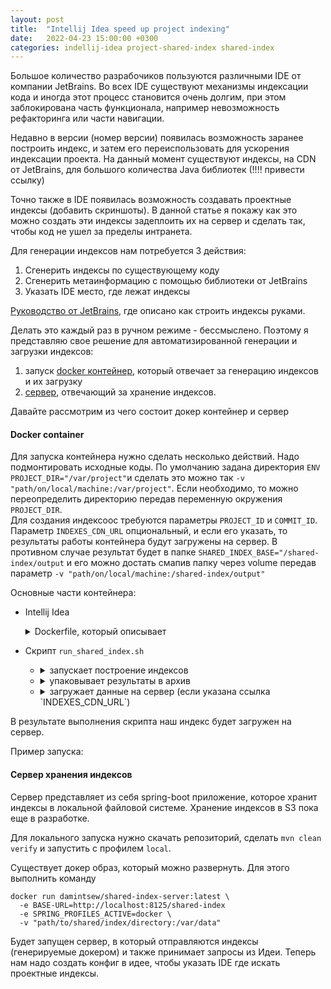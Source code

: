 ```yaml
---
layout: post
title:  "Intellij Idea speed up project indexing"
date:   2022-04-23 15:00:00 +0300
categories: indellij-idea project-shared-index shared-index
---
```


Большое количество разрабочиков пользуются различными IDE от компании JetBrains. Во всех IDE существуют механизмы
индексации кода и иногда этот процесс становится очень долгим, при этом заблокирована часть функционала, например 
невозможность рефакторинга или части навигации.

Недавно в версии (номер версии) появилась возможность заранее построить индекс, и затем его переиспользовать для
ускорения
индексации проекта. На данный момент существуют индексы, на CDN от JetBrains, для большого количества Java
библиотек (!!!! привести ссылку)

Точно также в IDE появилась возможность создавать проектные индексы (добавить скриншоты). В данной статье я покажу как
это можно создать эти индексы задеплоить их на сервер и сделать так, чтобы код не ушел за пределы интранета.

Для генерации индексов нам потребуется 3 действия:

1. Сгенерить индексы по существующему коду
2. Сгенерить метаинформацию с помощью библиотеки от JetBrains
3. Указать IDE место, где лежат индексы

[Руководство от JetBrains](https://www.jetbrains.com/help/idea/shared-indexes.html#shared-jdk-indexes), где описано как
строить индексы руками.

Делать это каждый раз в ручном режиме - бессмыслено. Поэтому я представляю свое решение для автоматизированной генерации 
и загрузки индексов:
1. запуск [docker контейнер](https://github.com/damintsew/idea-shared-index-dockerfile),
который отвечает за генерацию индексов и их загрузку
2. [сервер](https://github.com/damintsew/idea-shared-index-sever), отвечающий за
хранение индексов.

Давайте рассмотрим из чего состоит докер контейнер и сервер 

#### Docker container

Для запуска контейнера нужно сделать несколько действий. Надо подмонтировать исходные коды. По умолчанию задана директория 
`ENV PROJECT_DIR="/var/project"`и сделать это можно так `-v "path/on/local/machine:/var/project"`. Если необходимо, то можно 
переопределить директорию передав переменную окружения `PROJECT_DIR`.  
Для создания индексоос требуются параметры `PROJECT_ID` и `COMMIT_ID`.
Параметр `INDEXES_CDN_URL` опциональный, и если его указать, то результаты работы контейнера будут загружены на сервер. 
В противном случае результат будет в папке `SHARED_INDEX_BASE="/shared-index/output` и его можно достать 
смапив папку через volume передав параметр `-v "path/on/local/machine:/shared-index/output"`

Основные части контейнера:

- Intellij Idea
  <details>
  <summary>Dockerfile, который описывает</summary>

    ```dockerfile
    ENV IDEA_PROJECT_DIR="/var/project"
    ENV SHARED_INDEX_BASE="/shared-index"
    
    RUN wget https://download-cf.jetbrains.com/idea/${INTELLIJ_IDE_TAR} -nv && \
    tar xzf ${INTELLIJ_IDE_TAR} && \
    tar tzf ${INTELLIJ_IDE_TAR} | head -1 | sed -e 's/\/.*//' | xargs -I{} ln -s {} idea && \
    rm ${INTELLIJ_IDE_TAR} && \
    echo idea.config.path=/etc/idea/config >> /opt/idea/bin/idea.properties && \
    echo idea.log.path=/etc/idea/log >> /opt/idea/bin/idea.properties && \
    echo idea.system.path=/etc/idea/system >> /opt/idea/bin/idea.properties && \
    chmod -R 777 /opt/idea && \
    chmod -R 777 ${SHARED_INDEX_BASE} && \
    chmod -R 777 /etc/idea
    ```
    
  </details>

- Скрипт `run_shared_index.sh`
    - <details>
        <summary>запускает построение индексов</summary>

        ```shell
        CMD /opt/idea/bin/idea.sh dump-shared-index project \
           --project-dir=${IDEA_PROJECT_DIR} \
           --project-id=${PROJECT_ID} \
           --commit-id=${COMMIT_ID} \
           --tmp=${SHARED_INDEX_BASE}/temp \
           --output=${SHARED_INDEX_BASE}/output
        ```
      </details>
    
    - <details>
        <summary>упаковывает результаты в архив</summary>

        ```shell
        # Zip files. Prepare for sending
        echo "Zipping output"
        cd ${SHARED_INDEX_BASE}/output && zip -r /opt/zipped_index.zip ./* && cd -
        ```
      </details>
    - <details>
        <summary>загружает данные на сервер (если указана ссылка `INDEXES_CDN_URL`)</summary>

        ```shell
        echo "Sending output to Server"
        curl -X POST "${INDEXES_CDN_URL}/manage/upload?commitId=${COMMIT_ID}&projectId=${PROJECT_ID}" \
            -H "accept: */*" \
            -H "Content-Type: multipart/form-data" \
            -F "file=@/opt/zipped_index.zip"
        ```
      </details>

В результате выполнения скрипта наш индекс будет загружен на сервер.

Пример запуска:


#### Сервер хранения индексов

Сервер представляет из себя spring-boot приложение, которое хранит индексы в локальной файловой системе.
Хранение индексов в S3 пока еще в разработке. 

Для локального запуска нужно скачать репозиторий, сделать `mvn clean verify` и запустить с профилем `local`. 

Существует докер образ, который можно развернуть. Для этого выполнить команду
```shell
docker run damintsew/shared-index-server:latest \
  -e BASE-URL=http://localhost:8125/shared-index
  -e SPRING_PROFILES_ACTIVE=docker \
  -v "path/to/shared/index/directory:/var/data"
```

Будет запущен сервер, в который отправляются индексы (генерируемые докером) и также принимает запросы из Идеи. 
Теперь нам надо создать конфиг в идее, чтобы указать IDE где искать проектные индексы.

